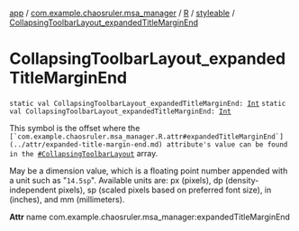 [app](../../../index.md) / [com.example.chaosruler.msa_manager](../../index.md) / [R](../index.md) / [styleable](index.md) / [CollapsingToolbarLayout_expandedTitleMarginEnd](.)

# CollapsingToolbarLayout_expandedTitleMarginEnd

`static val CollapsingToolbarLayout_expandedTitleMarginEnd: `[`Int`](https://kotlinlang.org/api/latest/jvm/stdlib/kotlin/-int/index.html)
`static val CollapsingToolbarLayout_expandedTitleMarginEnd: `[`Int`](https://kotlinlang.org/api/latest/jvm/stdlib/kotlin/-int/index.html)

This symbol is the offset where the ``[`com.example.chaosruler.msa_manager.R.attr#expandedTitleMarginEnd`](../attr/expanded-title-margin-end.md) attribute's value can be found in the ``[`#CollapsingToolbarLayout`](-collapsing-toolbar-layout.md) array.

May be a dimension value, which is a floating point number appended with a unit such as "`14.5sp`". Available units are: px (pixels), dp (density-independent pixels), sp (scaled pixels based on preferred font size), in (inches), and mm (millimeters).

**Attr**
name com.example.chaosruler.msa_manager:expandedTitleMarginEnd

